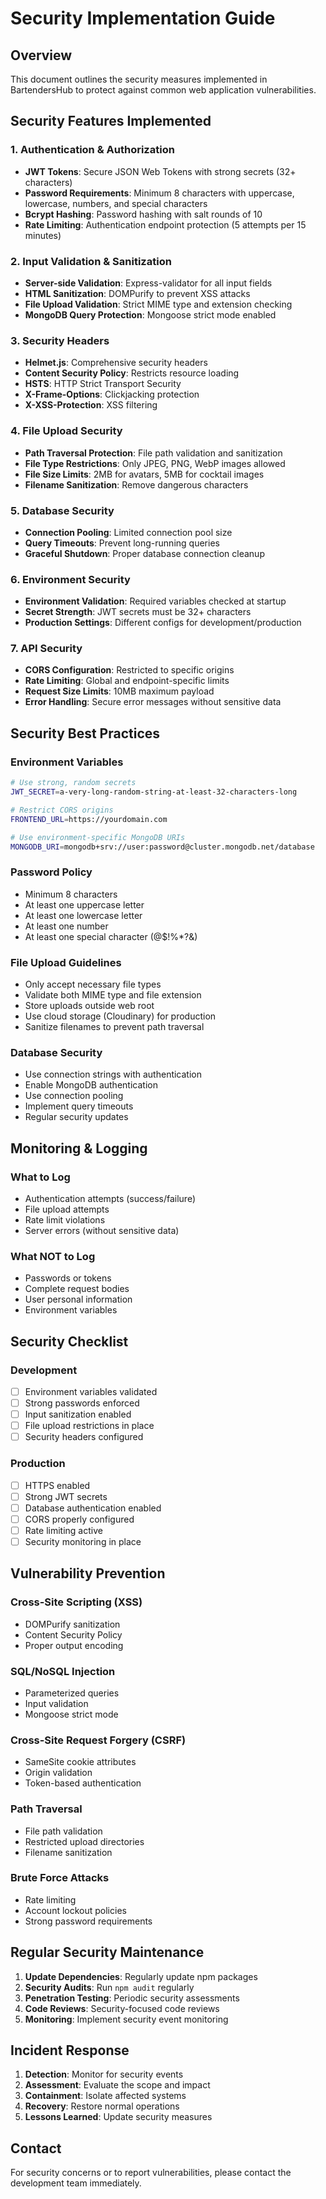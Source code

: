 # Security Implementation Guide

## Overview

This document outlines the security measures implemented in BartendersHub to
protect against common web application vulnerabilities.

## Security Features Implemented

### 1. Authentication & Authorization

-   **JWT Tokens**: Secure JSON Web Tokens with strong secrets (32+ characters)
-   **Password Requirements**: Minimum 8 characters with uppercase, lowercase,
    numbers, and special characters
-   **Bcrypt Hashing**: Password hashing with salt rounds of 10
-   **Rate Limiting**: Authentication endpoint protection (5 attempts per 15
    minutes)

### 2. Input Validation & Sanitization

-   **Server-side Validation**: Express-validator for all input fields
-   **HTML Sanitization**: DOMPurify to prevent XSS attacks
-   **File Upload Validation**: Strict MIME type and extension checking
-   **MongoDB Query Protection**: Mongoose strict mode enabled

### 3. Security Headers

-   **Helmet.js**: Comprehensive security headers
-   **Content Security Policy**: Restricts resource loading
-   **HSTS**: HTTP Strict Transport Security
-   **X-Frame-Options**: Clickjacking protection
-   **X-XSS-Protection**: XSS filtering

### 4. File Upload Security

-   **Path Traversal Protection**: File path validation and sanitization
-   **File Type Restrictions**: Only JPEG, PNG, WebP images allowed
-   **File Size Limits**: 2MB for avatars, 5MB for cocktail images
-   **Filename Sanitization**: Remove dangerous characters

### 5. Database Security

-   **Connection Pooling**: Limited connection pool size
-   **Query Timeouts**: Prevent long-running queries
-   **Graceful Shutdown**: Proper database connection cleanup

### 6. Environment Security

-   **Environment Validation**: Required variables checked at startup
-   **Secret Strength**: JWT secrets must be 32+ characters
-   **Production Settings**: Different configs for development/production

### 7. API Security

-   **CORS Configuration**: Restricted to specific origins
-   **Rate Limiting**: Global and endpoint-specific limits
-   **Request Size Limits**: 10MB maximum payload
-   **Error Handling**: Secure error messages without sensitive data

## Security Best Practices

### Environment Variables

```bash
# Use strong, random secrets
JWT_SECRET=a-very-long-random-string-at-least-32-characters-long

# Restrict CORS origins
FRONTEND_URL=https://yourdomain.com

# Use environment-specific MongoDB URIs
MONGODB_URI=mongodb+srv://user:password@cluster.mongodb.net/database
```

### Password Policy

-   Minimum 8 characters
-   At least one uppercase letter
-   At least one lowercase letter
-   At least one number
-   At least one special character (@$!%\*?&)

### File Upload Guidelines

-   Only accept necessary file types
-   Validate both MIME type and file extension
-   Store uploads outside web root
-   Use cloud storage (Cloudinary) for production
-   Sanitize filenames to prevent path traversal

### Database Security

-   Use connection strings with authentication
-   Enable MongoDB authentication
-   Use connection pooling
-   Implement query timeouts
-   Regular security updates

## Monitoring & Logging

### What to Log

-   Authentication attempts (success/failure)
-   File upload attempts
-   Rate limit violations
-   Server errors (without sensitive data)

### What NOT to Log

-   Passwords or tokens
-   Complete request bodies
-   User personal information
-   Environment variables

## Security Checklist

### Development

-   [ ] Environment variables validated
-   [ ] Strong passwords enforced
-   [ ] Input sanitization enabled
-   [ ] File upload restrictions in place
-   [ ] Security headers configured

### Production

-   [ ] HTTPS enabled
-   [ ] Strong JWT secrets
-   [ ] Database authentication enabled
-   [ ] CORS properly configured
-   [ ] Rate limiting active
-   [ ] Security monitoring in place

## Vulnerability Prevention

### Cross-Site Scripting (XSS)

-   DOMPurify sanitization
-   Content Security Policy
-   Proper output encoding

### SQL/NoSQL Injection

-   Parameterized queries
-   Input validation
-   Mongoose strict mode

### Cross-Site Request Forgery (CSRF)

-   SameSite cookie attributes
-   Origin validation
-   Token-based authentication

### Path Traversal

-   File path validation
-   Restricted upload directories
-   Filename sanitization

### Brute Force Attacks

-   Rate limiting
-   Account lockout policies
-   Strong password requirements

## Regular Security Maintenance

1. **Update Dependencies**: Regularly update npm packages
2. **Security Audits**: Run `npm audit` regularly
3. **Penetration Testing**: Periodic security assessments
4. **Code Reviews**: Security-focused code reviews
5. **Monitoring**: Implement security event monitoring

## Incident Response

1. **Detection**: Monitor for security events
2. **Assessment**: Evaluate the scope and impact
3. **Containment**: Isolate affected systems
4. **Recovery**: Restore normal operations
5. **Lessons Learned**: Update security measures

## Contact

For security concerns or to report vulnerabilities, please contact the
development team immediately.
